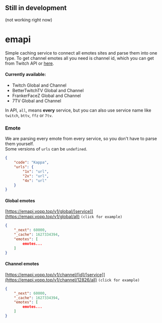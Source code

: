## Still in development
(not working right now)
# emapi

Simple caching service to connect all emotes sites and parse them into one type.
To get channel emotes all you need is channel id, which you can get from Twitch API or [here](https://s.kdy.ch/twitchid/).  

#### Currently available:
* Twitch Global and Channel
* BetterTwitchTV Global and Channel
* FrankerFaceZ Global and Channel
* 7TV Global and Channel

In API, `all`, means **every** service, but you can also use service name like `twitch`, `bttv`, `ffz` or `7tv`.

### Emote
We are parsing every emote from every service, so you don't have to parse them yourself.  
Some versions of `urls` can be `undefined`.

```json
{
    "code": "Kappa",
    "urls": {
        "1x": "url",
        "2x": "url",
        "4x": "url"
    }
}
```

#### Global emotes
[https://emapi.vopp.top/v1/global/[service]](https://emapi.vopp.top/v1/global/all) `(click for example)`
```json
{
    "_next": 60000,
    "_cache": 1627334394,
    "emotes": [
        emotes...
    ]
}
```

#### Channel emotes
[https://emapi.vopp.top/v1/channel/[id]/[service]](https://emapi.vopp.top/v1/channel/12826/all) `(click for example)`
```json
{
    "_next": 60000,
    "_cache": 1627334394,
    "emotes": [
        emotes...
    ]
}
```